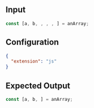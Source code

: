 
## Input
```javascript input
const [a, b, , , , ] = anArray;
```

## Configuration
```json configuration
{
  "extension": "js"
}
```

## Expected Output
```javascript expected output
const [a, b, ] = anArray;
```
